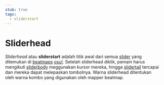 ```yaml
---
stub: true
tags:
  - sliderstart
---
```


# Sliderhead

*Sliderhead* atau **sliderstart** adalah titik awal dari semua [slider](/wiki/Hit_object/Slider) yang ditemukan di [beatmaps](/wiki/Beatmap) [osu!](/wiki/Game_mode/osu!). Setelah sliderhead diklik, pemain harus mengikuti [sliderbody](/wiki/Hit_object/Sliderbody) meggunakan kursor mereka, hingga [slidertail](/wiki/Hit_object/Slidertail) tercapai dan mereka dapat melepaskan tombolnya. Warna sliderhead ditentukan oleh warna kombo yang digunakan oleh mapper beatmap.
